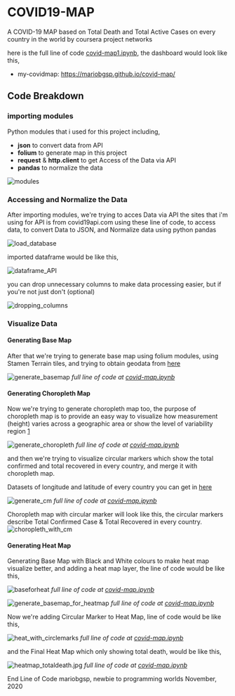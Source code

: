# COVID19-MAP
A COVID-19 MAP based on Total Death and Total Active Cases on every country in the world by coursera project networks

here is the full line of code [covid-map1.ipynb](https://github.com/mariobgsp/covid-map/blob/main/covidmap1.ipynb), the dashboard would look like this,
* my-covidmap: https://mariobgsp.github.io/covid-map/

## Code Breakdown
### importing modules
Python modules that i used for this project including,
* **json** to convert data from API
* **folium** to generate map in this project
* **request** & **http.client** to get Access of the Data via API
* **pandas** to normalize the data

![modules](/images/modules.jpg)

### Accessing and Normalize the Data
After importing modules, we're trying to acces Data via API the sites that i'm using for API is from covid19api.com using these line of code, to access data, to convert Data to JSON, and Normalize data using python pandas

![load_database](/images/first_step.jpg)

imported dataframe would be like this,

![dataframe_API](/images/dataframe_API.png)

you can drop unnecessary columns to make data processing easier, but if you're not just don't (optional)

![dropping_columns](/images/dropping_columns.png)

### Visualize Data
#### Generating Base Map
After that we're trying to generate base map using folium modules, using Stamen Terrain tiles, and trying to obtain geodata from [here](https://raw.githubusercontent.com/python-visualization/folium/master/examples/data)

![generate_basemap](/images/generate_basemap.jpg)
*full line of code at [covid-map.ipynb](https://github.com/mariobgsp/covid-map/blob/main/covidmap1.ipynb)*

#### Generating Choropleth Map
Now we're trying to generate choropleth map too, the purpose of choropleth map is to provide an easy way to visualize how measurement (height) varies across a geographic area or show the level of variability region [1](https://en.wikipedia.org/wiki/Choropleth_map#:~:text=Choropleth%20maps%20provide%20an%20easy,of%20variability%20within%20a%20region.)

![generate_choropleth](/images/generate_choropleth.jpg)
*full line of code at [covid-map.ipynb](https://github.com/mariobgsp/covid-map/blob/main/covidmap1.ipynb)*

and then we're trying to visualize circular markers which show the total confirmed and total recovered in every country, and merge it with choropleth map.

Datasets of longitude and latitude of every country you can get in [here](https://raw.githubusercontent.com/VinitaSilaparasetty/covid-map/master/country-coordinates-world.csv)

![generate_cm](/images/generate_cm.jpg)
*full line of code at [covid-map.ipynb](https://github.com/mariobgsp/covid-map/blob/main/covidmap1.ipynb)*

Choropleth map with circular marker will look like this, the circular markers describe Total Confirmed Case & Total Recovered in every country.
![choropleth_with_cm](/images/choropleth_with_cm.jpg)

#### Generating Heat Map
Generating Base Map with Black and White colours to make heat map visualize better, and adding a heat map layer, the line of code would be like this, 

![baseforheat](/images/baseforheat.jpg)
*full line of code at [covid-map.ipynb](https://github.com/mariobgsp/covid-map/blob/main/covidmap1.ipynb)*

![generate_basemap_for_heatmap](/images/generating_basemap_for_heatmap.jpg)
*full line of code at [covid-map.ipynb](https://github.com/mariobgsp/covid-map/blob/main/covidmap1.ipynb)*

Now we're adding Circular Marker to Heat Map, line of code would be like this,

![heat_with_circlemarks](/images/heat_with_circlemarks.jpg)
*full line of code at [covid-map.ipynb](https://github.com/mariobgsp/covid-map/blob/main/covidmap1.ipynb)*

and the Final Heat Map which only showing total death, would be like this,

![heatmap_totaldeath.jpg](/images/heatmap_totaldeath.jpg)
*full line of code at [covid-map.ipynb](https://github.com/mariobgsp/covid-map/blob/main/covidmap1.ipynb)*

End Line of Code
mariobgsp, newbie to programming worlds
November, 2020
